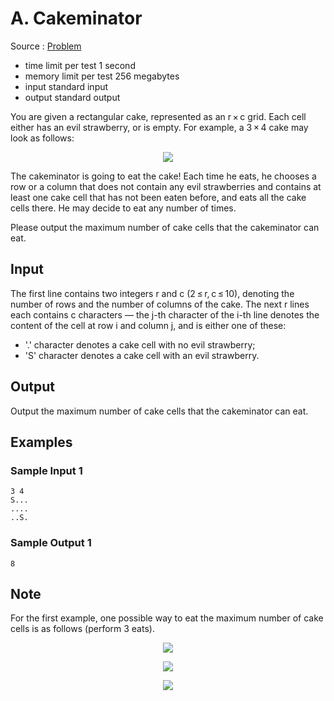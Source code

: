 # A. Cakeminator

Source : [Problem](https://codeforces.com/problemset/problem/330/A)

- time limit per test 1 second
- memory limit per test 256 megabytes
- input standard input
- output standard output

You are given a rectangular cake, represented as an r × c grid. Each cell either has an evil strawberry, or is empty. For example, a 3 × 4 cake may look as follows:

<p align="center"><img src="https://espresso.codeforces.com/dafcd7d176a06863c0552db8f292beed4b770cd8.png"></p>

The cakeminator is going to eat the cake! Each time he eats, he chooses a row or a column that does not contain any evil strawberries and contains at least one cake cell that has not been eaten before, and eats all the cake cells there. He may decide to eat any number of times.

Please output the maximum number of cake cells that the cakeminator can eat.

## Input

The first line contains two integers r and c (2 ≤ r, c ≤ 10), denoting the number of rows and the number of columns of the cake. The next r lines each contains c characters — the j-th character of the i-th line denotes the content of the cell at row i and column j, and is either one of these:

- '.' character denotes a cake cell with no evil strawberry;
- 'S' character denotes a cake cell with an evil strawberry.

## Output

Output the maximum number of cake cells that the cakeminator can eat.

## Examples

### Sample Input 1

    3 4
    S...
    ....
    ..S.

### Sample Output 1

    8

## Note

For the first example, one possible way to eat the maximum number of cake cells is as follows (perform 3 eats).

<p align="center"><img src="https://espresso.codeforces.com/d6e31a0cb182c1eea7f69ad1ee7af42f3c4f20ea.png"></p>
<p align="center"><img src="https://espresso.codeforces.com/28fede4822e96dbf08dd31eee30dfb66720dce0f.png"></p>
<p align="center"><img src="https://espresso.codeforces.com/5b3920457ca63d4cbd54c851fb3918d7622d11a9.png"></p>
